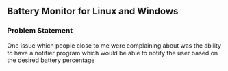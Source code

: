## Battery Monitor for Linux and Windows

### Problem Statement
One issue which people close to me were complaining about was the ability to have a notifier program which
would be able to notify the user based on the desired battery percentage
